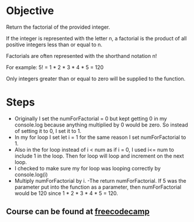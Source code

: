 # Objective
Return the factorial of the provided integer.

If the integer is represented with the letter n, a factorial is the product of all positive integers less than or equal to n.

Factorials are often represented with the shorthand notation n!

For example: 5! = 1 * 2 * 3 * 4 * 5 = 120

Only integers greater than or equal to zero will be supplied to the function.

# Steps
- Originally I set the numForFactorial = 0 but kept getting 0 in my console.log because anything multiplied by 0 would be zero. So instead of setting it to 0, I set it to 1.
- In my for loop I set let i = 1 for the same reason I set numForFactorial to 1.
- Also in the for loop instead of i < num as if i = 0, I used i<= num to include 1 in the loop. Then for loop will loop and increment on the next loop.
- I checked to make sure my for loop was looping correctly by console.log(i)
- Multiply numForFactorial by i.
-The return numForFactorial.  If 5 was the parameter put into the function as a parameter, then numForFactorial would be 120 since 1 * 2 * 3 * 4 * 5 = 120.

## Course can be found at [freecodecamp](https://www.freecodecamp.org/learn/javascript-algorithms-and-data-structures/basic-algorithm-scripting/factorialize-a-number)

